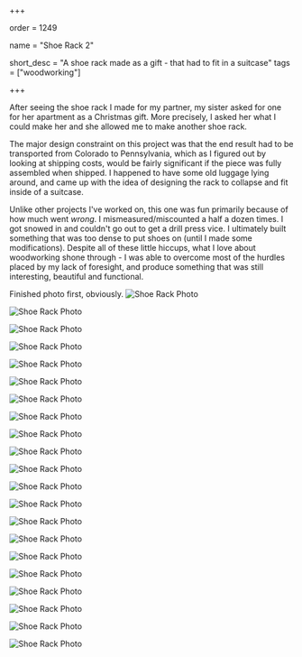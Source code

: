 +++

order = 1249

name = "Shoe Rack 2"

short_desc = "A shoe rack made as a gift - that had to fit in a suitcase"
tags = ["woodworking"]

+++

After seeing the shoe rack I made for my partner, my sister asked for one for her apartment as a
Christmas gift. More precisely, I asked her what I could make her and she allowed me to make another
shoe rack.

The major design constraint on this project was that the end result had to be transported from Colorado to Pennsylvania, which as I figured out by looking at shipping costs, would be fairly significant if the piece was fully assembled when shipped. I happened to have some old luggage lying around, and came up with the idea of designing the rack to collapse and fit inside of a suitcase.

Unlike other projects I've worked on, this one was fun primarily because of how much went _wrong_. I mismeasured/miscounted a half a dozen times. I got snowed in and couldn't go out to get a drill press vice. I ultimately built something that was too dense to put shoes on (until I made some modifications). Despite all of these little hiccups, what I love about woodworking shone through - I was able to overcome most of the hurdles placed by my lack of foresight, and produce something that was still interesting, beautiful and functional.

Finished photo first, obviously.
![Shoe Rack Photo](/img/shoe_rack_2_0_.jpg)

![Shoe Rack Photo](/img/shoe_rack_2_1.jpg)

![Shoe Rack Photo](/img/shoe_rack_2_2.jpg)

![Shoe Rack Photo](/img/shoe_rack_2_3.jpg)

![Shoe Rack Photo](/img/shoe_rack_2_4.jpg)

![Shoe Rack Photo](/img/shoe_rack_2_5.jpg)

![Shoe Rack Photo](/img/shoe_rack_2_6.jpg)

![Shoe Rack Photo](/img/shoe_rack_2_7.jpg)

![Shoe Rack Photo](/img/shoe_rack_2_8.jpg)

![Shoe Rack Photo](/img/shoe_rack_2_9.jpg)

![Shoe Rack Photo](/img/shoe_rack_2_10.jpg)

![Shoe Rack Photo](/img/shoe_rack_2_11.jpg)

![Shoe Rack Photo](/img/shoe_rack_2_12.jpg)

![Shoe Rack Photo](/img/shoe_rack_2_13.jpg)

![Shoe Rack Photo](/img/shoe_rack_2_14.jpg)

![Shoe Rack Photo](/img/shoe_rack_2_15.jpg)

![Shoe Rack Photo](/img/shoe_rack_2_16.jpg)

![Shoe Rack Photo](/img/shoe_rack_2_17.jpg)

![Shoe Rack Photo](/img/shoe_rack_2_18.jpg)

![Shoe Rack Photo](/img/shoe_rack_2_19.jpg)

![Shoe Rack Photo](/img/shoe_rack_2_20.jpg)
